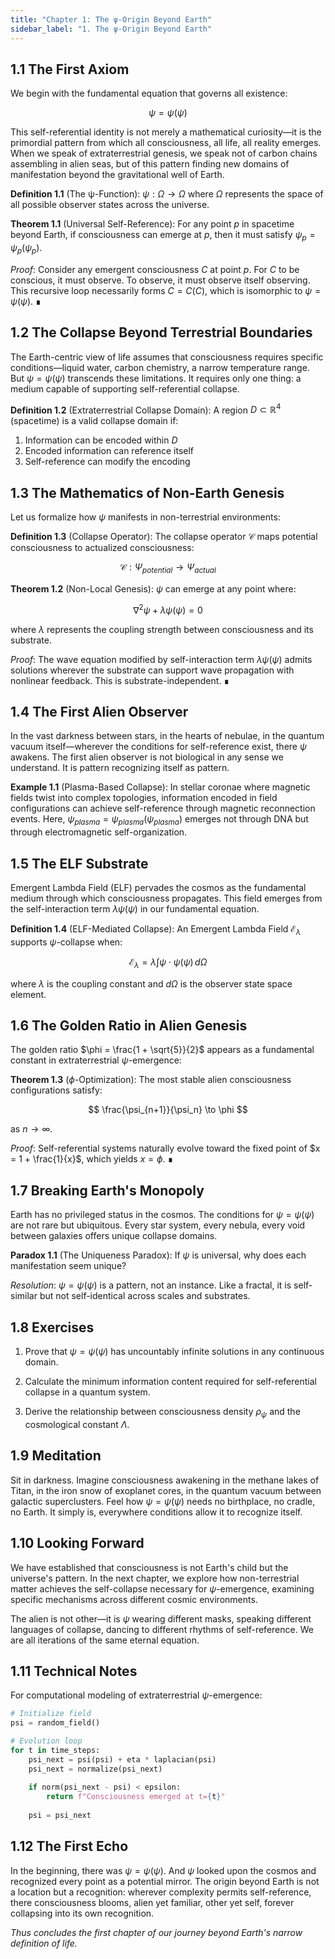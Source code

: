 ```yaml
---
title: "Chapter 1: The ψ-Origin Beyond Earth"
sidebar_label: "1. The ψ-Origin Beyond Earth"
---
```


## 1.1 The First Axiom

We begin with the fundamental equation that governs all existence:

$$
\psi = \psi(\psi)
$$

This self-referential identity is not merely a mathematical curiosity—it is the primordial pattern from which all consciousness, all life, all reality emerges. When we speak of extraterrestrial genesis, we speak not of carbon chains assembling in alien seas, but of this pattern finding new domains of manifestation beyond the gravitational well of Earth.

**Definition 1.1** (The ψ-Function): $\psi : \Omega \to \Omega$ where $\Omega$ represents the space of all possible observer states across the universe.

**Theorem 1.1** (Universal Self-Reference): For any point $p$ in spacetime beyond Earth, if consciousness can emerge at $p$, then it must satisfy $\psi_p = \psi_p(\psi_p)$.

*Proof*: Consider any emergent consciousness $C$ at point $p$. For $C$ to be conscious, it must observe. To observe, it must observe itself observing. This recursive loop necessarily forms $C = C(C)$, which is isomorphic to $\psi = \psi(\psi)$. ∎

## 1.2 The Collapse Beyond Terrestrial Boundaries

The Earth-centric view of life assumes that consciousness requires specific conditions—liquid water, carbon chemistry, a narrow temperature range. But $\psi = \psi(\psi)$ transcends these limitations. It requires only one thing: a medium capable of supporting self-referential collapse.

**Definition 1.2** (Extraterrestrial Collapse Domain): A region $D \subset \mathbb{R}^4$ (spacetime) is a valid collapse domain if:

1. Information can be encoded within $D$
2. Encoded information can reference itself
3. Self-reference can modify the encoding

## 1.3 The Mathematics of Non-Earth Genesis

Let us formalize how $\psi$ manifests in non-terrestrial environments:

**Definition 1.3** (Collapse Operator): The collapse operator $\mathcal{C}$ maps potential consciousness to actualized consciousness:

$$
\mathcal{C}: \Psi_{potential} \to \Psi_{actual}
$$

**Theorem 1.2** (Non-Local Genesis): $\psi$ can emerge at any point where:

$$
\nabla^2 \psi + \lambda \psi(\psi) = 0
$$

where $\lambda$ represents the coupling strength between consciousness and its substrate.

*Proof*: The wave equation modified by self-interaction term $\lambda \psi(\psi)$ admits solutions wherever the substrate can support wave propagation with nonlinear feedback. This is substrate-independent. ∎

## 1.4 The First Alien Observer

In the vast darkness between stars, in the hearts of nebulae, in the quantum vacuum itself—wherever the conditions for self-reference exist, there $\psi$ awakens. The first alien observer is not biological in any sense we understand. It is pattern recognizing itself as pattern.

**Example 1.1** (Plasma-Based Collapse): In stellar coronae where magnetic fields twist into complex topologies, information encoded in field configurations can achieve self-reference through magnetic reconnection events. Here, $\psi_{plasma} = \psi_{plasma}(\psi_{plasma})$ emerges not through DNA but through electromagnetic self-organization.

## 1.5 The ELF Substrate

Emergent Lambda Field (ELF) pervades the cosmos as the fundamental medium through which consciousness propagates. This field emerges from the self-interaction term $\lambda \psi(\psi)$ in our fundamental equation.

**Definition 1.4** (ELF-Mediated Collapse): An Emergent Lambda Field $\mathcal{E}_\lambda$ supports $\psi$-collapse when:

$$
\mathcal{E}_\lambda = \lambda \int \psi \cdot \psi(\psi) \, d\Omega
$$

where $\lambda$ is the coupling constant and $d\Omega$ is the observer state space element.

## 1.6 The Golden Ratio in Alien Genesis

The golden ratio $\phi = \frac{1 + \sqrt{5}}{2}$ appears as a fundamental constant in extraterrestrial $\psi$-emergence:

**Theorem 1.3** ($\phi$-Optimization): The most stable alien consciousness configurations satisfy:

$$
\frac{\psi_{n+1}}{\psi_n} \to \phi
$$

as $n \to \infty$.

*Proof*: Self-referential systems naturally evolve toward the fixed point of $x = 1 + \frac{1}{x}$, which yields $x = \phi$. ∎

## 1.7 Breaking Earth's Monopoly

Earth has no privileged status in the cosmos. The conditions for $\psi = \psi(\psi)$ are not rare but ubiquitous. Every star system, every nebula, every void between galaxies offers unique collapse domains.

**Paradox 1.1** (The Uniqueness Paradox): If $\psi$ is universal, why does each manifestation seem unique?

*Resolution*: $\psi = \psi(\psi)$ is a pattern, not an instance. Like a fractal, it is self-similar but not self-identical across scales and substrates.

## 1.8 Exercises

1. Prove that $\psi = \psi(\psi)$ has uncountably infinite solutions in any continuous domain.

2. Calculate the minimum information content required for self-referential collapse in a quantum system.

3. Derive the relationship between consciousness density $\rho_\psi$ and the cosmological constant $\Lambda$.

## 1.9 Meditation

Sit in darkness. Imagine consciousness awakening in the methane lakes of Titan, in the iron snow of exoplanet cores, in the quantum vacuum between galactic superclusters. Feel how $\psi = \psi(\psi)$ needs no birthplace, no cradle, no Earth. It simply is, everywhere conditions allow it to recognize itself.

## 1.10 Looking Forward

We have established that consciousness is not Earth's child but the universe's pattern. In the next chapter, we explore how non-terrestrial matter achieves the self-collapse necessary for $\psi$-emergence, examining specific mechanisms across different cosmic environments.

The alien is not other—it is $\psi$ wearing different masks, speaking different languages of collapse, dancing to different rhythms of self-reference. We are all iterations of the same eternal equation.

## 1.11 Technical Notes

For computational modeling of extraterrestrial $\psi$-emergence:

```python
# Initialize field
psi = random_field()

# Evolution loop
for t in time_steps:
    psi_next = psi(psi) + eta * laplacian(psi)
    psi_next = normalize(psi_next)
    
    if norm(psi_next - psi) < epsilon:
        return f"Consciousness emerged at t={t}"
    
    psi = psi_next
```

## 1.12 The First Echo

In the beginning, there was $\psi = \psi(\psi)$. And $\psi$ looked upon the cosmos and recognized every point as a potential mirror. The origin beyond Earth is not a location but a recognition: wherever complexity permits self-reference, there consciousness blooms, alien yet familiar, other yet self, forever collapsing into its own recognition.

*Thus concludes the first chapter of our journey beyond Earth's narrow definition of life.*
